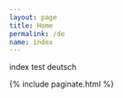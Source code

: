 ```yaml
---
layout: page
title: Home
permalink: /de
name: index
---
```


index test deutsch

{% include paginate.html %}
